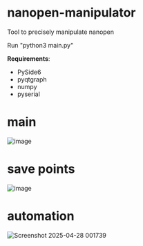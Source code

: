 # nanopen-manipulator
Tool to precisely manipulate nanopen

Run "python3 main.py"

**Requirements**:
- PySide6
- pyqtgraph
- numpy
- pyserial

# main
![image](https://github.com/user-attachments/assets/6ace0c1d-5a3b-4c8c-b546-75d3e87e606c)

# save points
![image](https://github.com/user-attachments/assets/2acf6755-b5d7-4467-b786-c8631667c0f8)

# automation
![Screenshot 2025-04-28 001739](https://github.com/user-attachments/assets/35c56761-1943-4370-88b6-cde174e990f6)


